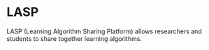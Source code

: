 # LASP
LASP (Learning Algorithm Sharing Platform) allows researchers and students to share together learning algorithms.
